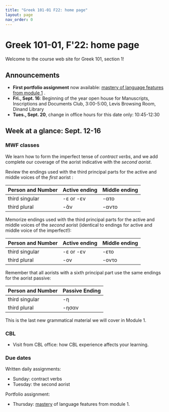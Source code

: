```yaml
---
title: "Greek 101-01 F22: home page"
layout: page
nav_order: 0
---
```




# Greek 101-01, F'22: home page

Welcome to the course web site for Greek 101, section 1! 


## Announcements


- **First portfolio assignment** now available: [mastery of language features from module 1](https://hellenike.github.io/textbook/practice/module1/portfolio/mastery/) .
- **Fri., Sept. 16**: Beginning of the year open house for Manuscripts, Inscriptions and Documents Club, 3:00-5:00, Levis Browsing Room, Dinand Library
- **Tues., Sept. 20**, change in office hours for this date only: 10:45-12:30



## Week at a glance: Sept. 12-16


### MWF classes

We learn how to form the imperfect tense of *contract verbs*, and we add complete our coverage of the aorist indicative with the *second aorist*.


Review the endings used with the third principal parts for the active and middle voices of the *first* aorist :

| Person and Number	| Active ending |	Middle  ending |
| --- | --- | --- |
| third singular |	-ε or -εν	| -ατο |
| third plural	| -ᾰν	| -αντο |


Memorize endings used with the third principal parts for the active and middle voices of the *second* aorist (identical to endings for active and middle voice of the imperfect!):

| Person and Number	| Active ending |	Middle  ending |
| --- | --- | --- |
| third singular |	-ε or -εν	| -ετο |
| third plural	| -ον	| -οντο |


Remember that all aorists with a sixth principal part use the same endings for the aorist passive:

| Person and  Number |	Passive Ending |
| --- | --- | 
| third singular	| -η |
| third plural	| -ησαν |



This is the last new grammatical material we will cover in Module 1.  


### CBL

- Visit from CBL office: how CBL experience affects your learning.

### Due dates


Written daily assignments:

- Sunday: contract verbs
- Tuesday: the second aorist

Portfolio assignment:

- Thursday: [mastery](https://hellenike.github.io/textbook/practice/module1/portfolio/mastery/) of language features from module 1.


